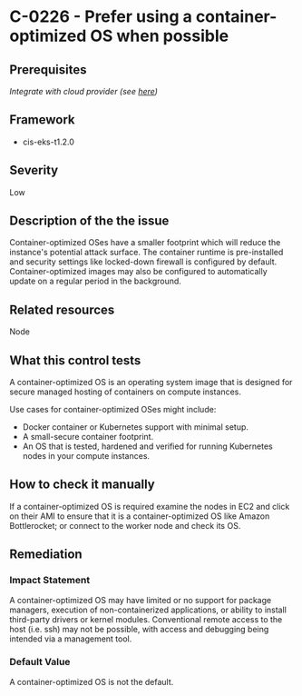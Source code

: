 # C-0226 - Prefer using a container-optimized OS when possible

## Prerequisites
 *Integrate with cloud provider (see [here](https://hub.armosec.io/docs/kubescape-integration-with-cloud-providers))*
 
## Framework
* cis-eks-t1.2.0
 
## Severity
Low

## Description of the the issue
Container-optimized OSes have a smaller footprint which will reduce the instance's potential attack surface. The container runtime is pre-installed and security settings like locked-down firewall is configured by default. Container-optimized images may also be configured to automatically update on a regular period in the background.
 
## Related resources
Node
 
## What this control tests 
A container-optimized OS is an operating system image that is designed for secure managed hosting of containers on compute instances.

 Use cases for container-optimized OSes might include:

 * Docker container or Kubernetes support with minimal setup.
* A small-secure container footprint.
* An OS that is tested, hardened and verified for running Kubernetes nodes in your compute instances.
 
## How to check it manually 
If a container-optimized OS is required examine the nodes in EC2 and click on their AMI to ensure that it is a container-optimized OS like Amazon Bottlerocket; or connect to the worker node and check its OS.
 
## Remediation

 
### Impact Statement
A container-optimized OS may have limited or no support for package managers, execution of non-containerized applications, or ability to install third-party drivers or kernel modules. Conventional remote access to the host (i.e. ssh) may not be possible, with access and debugging being intended via a management tool.
 
### Default Value
A container-optimized OS is not the default.
 
